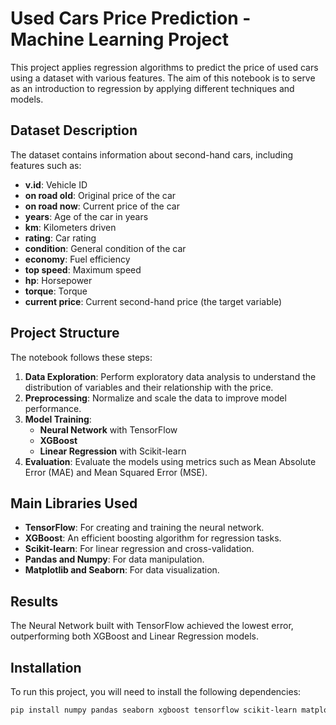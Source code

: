 # Used Cars Price Prediction - Machine Learning Project

This project applies regression algorithms to predict the price of used cars using a dataset with various features. The aim of this notebook is to serve as an introduction to regression by applying different techniques and models.

## Dataset Description

The dataset contains information about second-hand cars, including features such as:

- **v.id**: Vehicle ID
- **on road old**: Original price of the car
- **on road now**: Current price of the car
- **years**: Age of the car in years
- **km**: Kilometers driven
- **rating**: Car rating
- **condition**: General condition of the car
- **economy**: Fuel efficiency
- **top speed**: Maximum speed
- **hp**: Horsepower
- **torque**: Torque
- **current price**: Current second-hand price (the target variable)

## Project Structure

The notebook follows these steps:

1. **Data Exploration**: Perform exploratory data analysis to understand the distribution of variables and their relationship with the price.
2. **Preprocessing**: Normalize and scale the data to improve model performance.
3. **Model Training**:
    - **Neural Network** with TensorFlow
    - **XGBoost**
    - **Linear Regression** with Scikit-learn
4. **Evaluation**: Evaluate the models using metrics such as Mean Absolute Error (MAE) and Mean Squared Error (MSE).

## Main Libraries Used

- **TensorFlow**: For creating and training the neural network.
- **XGBoost**: An efficient boosting algorithm for regression tasks.
- **Scikit-learn**: For linear regression and cross-validation.
- **Pandas and Numpy**: For data manipulation.
- **Matplotlib and Seaborn**: For data visualization.

## Results

The Neural Network built with TensorFlow achieved the lowest error, outperforming both XGBoost and Linear Regression models.

## Installation

To run this project, you will need to install the following dependencies:

```bash
pip install numpy pandas seaborn xgboost tensorflow scikit-learn matplotlib
